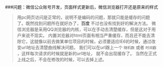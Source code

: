 ﻿---
layout: post
comments: false
categories: diary
---

###问题：微信公众账号开发，页面样式更新后，微信浏览器打开还是原来的样式

>用pc网页访问是正常的，说明不是编码的问题，那就只能是缓存的问题了。既然找到问题所在就好办了，**百度** 不过也没有找到好的解决方法。
微信浏览器是采用QQ浏览器的内核，可以在手动去清楚缓存，但是这对于用户来说不现实。
内置浏览器对html页面有相当严重缓存，而且还不能去清除它，这就像以前去做某单位项目的时候，必须要适应IE6的时候，通过改变url地址去清楚曲线解决问题。
我们可以在url跟上一个 `随机数` 或者 `时间戳` ，这样每次请求的时候就是新的url地址， 就不会出现缓存了。 当然在正式上线之后，不会在修改的时候，可以去掉上述。




